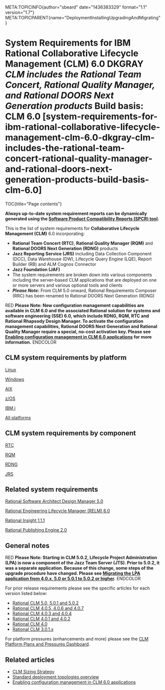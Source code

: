 META:TOPICINFO{author="sbeard" date="1436383329" format="1.1"
version="1.7"}
META:TOPICPARENT{name="DeploymentInstallingUpgradingAndMigrating"}

# System Requirements for IBM Rational Collaborative Lifecycle Management (CLM) 6.0 DKGRAY ***CLM includes the Rational Team Concert, Rational Quality Manager, and Rational DOORS Next Generation products*** Build basis: CLM 6.0 [system-requirements-for-ibm-rational-collaborative-lifecycle-management-clm-6.0-dkgray-clm-includes-the-rational-team-concert-rational-quality-manager-and-rational-doors-next-generation-products-build-basis-clm-6.0]

TOC{title="Page contents"}

**Always up-to-date system requirement reports can be dynamically
generated using the [Software Product Compatibility Reports (SPCR)
tool](http://www-969.ibm.com/software/reports/compatibility/clarity/index.html).**

This is the list of system requirements for **Collaborative Lifecycle
Management (CLM)** 6.0 incorporating:

-   **Rational Team Concert (RTC)**, **Rational Quality Manager (RQM)**
    and **Rational DOORS Next Generation (RDNG)** products
-   **Jazz Reporting Service (JRS)** including Data Collection Component
    (DCC), Data Warehouse (DW), Lifecycle Query Engine (LQE), Report
    Builder (RB) and ALM Cognos Connector
-   **Jazz Foundation (JAF)**
-   The system requirements are broken down into various components
    including the server-based CLM applications that are deployed on one
    or more servers and various optional tools and clients
-   ***Please Note:*** From CLM 5.0 onward, Rational Requirements
    Composer (RRC) has been renamed to Rational DOORS Next Generation
    (RDNG)

RED **Please Note: New configuration management capabilities are
available in CLM 6.0 and the associated Rational solution for systems
and software engineering (SSE) 6.0, which include RDNG, RQM, RTC and
Rational Rhapsody Design Manager. To activate the configuration
management capabilities, Rational DOORS Next Generation and Rational
Quality Manager require a special, no-cost activation key. Please see
[Enabling configuration management in CLM 6.0
applications](https://jazz.net/servlet/clm-cm/request-key) for more
information.** ENDCOLOR

## CLM system requirements by platform

[Linux](http://www-969.ibm.com/software/reports/compatibility/clarity-reports/report/html/softwareReqsForProduct?deliverableId=8436FFC07A6511E4A5D05AF6B8E6E27F&osPlatforms=Linux&duComponentIds=D005|D007|D006|D008|S002|S009&mandatoryCapIds=30|9|24|35|13|132|42|16|26|40&optionalCapIds=133|135|7|5|12|1|187|19|137|27|4)

[Windows](http://www-969.ibm.com/software/reports/compatibility/clarity-reports/report/html/softwareReqsForProduct?deliverableId=8436FFC07A6511E4A5D05AF6B8E6E27F&osPlatforms=Windows&duComponentIds=D005|D007|D006|D008|S002|S009&mandatoryCapIds=30|9|24|35|13|132|42|16|26|40&optionalCapIds=133|135|7|5|12|1|187|19|137|27|4)

[AIX](http://www-969.ibm.com/software/reports/compatibility/clarity-reports/report/html/softwareReqsForProduct?deliverableId=8436FFC07A6511E4A5D05AF6B8E6E27F&osPlatforms=AIX&duComponentIds=D005|D007|D006|D008|S002|S009&mandatoryCapIds=30|9|24|35|13|132|42|16|26|40&optionalCapIds=133|135|7|5|12|1|187|19|137|27|4)

[z/OS](http://www-969.ibm.com/software/reports/compatibility/clarity-reports/report/html/softwareReqsForProduct?deliverableId=8436FFC07A6511E4A5D05AF6B8E6E27F&osPlatforms=z/OS&duComponentIds=D005|D007|D006|D008|S002|S009&mandatoryCapIds=30|9|24|35|13|132|42|16|26|40&optionalCapIds=133|135|7|5|12|1|187|19|137|27|4)

[IBM
i](http://www-969.ibm.com/software/reports/compatibility/clarity-reports/report/html/softwareReqsForProduct?deliverableId=8436FFC07A6511E4A5D05AF6B8E6E27F&osPlatforms=IBM20i&duComponentIds=D005|D007|D006|D008|S002|S009&mandatoryCapIds=30|9|24|35|13|132|42|16|26|40&optionalCapIds=133|135|7|5|12|1|187|19|137|27|4)

[All
platforms](http://www-969.ibm.com/software/reports/compatibility/clarity-reports/report/html/softwareReqsForProduct?deliverableId=8436FFC07A6511E4A5D05AF6B8E6E27F&osPlatforms=AIX|IBM20i|Linux|Mac20OS|Windows|z/OS&duComponentIds=D005|D007|D006|D008|S002|S009&mandatoryCapIds=30|9|24|35|13|132|42|16|26|40&optionalCapIds=133|135|7|5|12|1|187|19|137|27|4)

## CLM system requirements by component

[RTC](http://www-969.ibm.com/software/reports/compatibility/clarity-reports/report/html/softwareReqsForProduct?deliverableId=5B7106B07BF711E4823A55714FDB4202&osPlatforms=AIX|IBM20i|Linux|Mac20OS|Windows|z/OS&duComponentIds=D005|D004|D002|D003|S001|S006&mandatoryCapIds=30|9|24|35|13|132|42|19|16|26|40&optionalCapIds=133|135|7|5|12|1|242|187|74|136|19|137|27|4|223)

[RQM](http://www-969.ibm.com/software/reports/compatibility/clarity-reports/report/html/softwareReqsForProduct?deliverableId=B440AF90807311E4823A55714FDB4202&osPlatforms=AIX|IBM20i|Linux|Mac20OS|Windows|z/OS&duComponentIds=D002|S001|S003&mandatoryCapIds=30|9|24|35|13|132|42|19|16|26|40&optionalCapIds=133|135|7|5|12|19|137|27|4)

[RDNG](http://www-969.ibm.com/software/reports/compatibility/clarity-reports/report/html/softwareReqsForProduct?deliverableId=DA8F9FE0860D11E49803C6F06C4301C6&osPlatforms=spcrAllValues)

[JRS](http://www-969.ibm.com/software/reports/compatibility/clarity-reports/report/html/softwareReqsForProduct?deliverableId=1415739590414&osPlatforms=AIX|IBM20i|Linux|Windows|z/OS&duComponentIds=D004|S005|S002|S003|S001&mandatoryCapIds=30|9|24|13|25|26&optionalCapIds=5|242|188|19|137)

## Related system requirements

[Rational Software Architect Design Manager
5.0](http://www-969.ibm.com/software/reports/compatibility/clarity-reports/report/html/softwareReqsForProduct?deliverableId=1400472901488&osPlatforms=AIX|Linux|Mac20OS|Solaris|Windows&duComponentIds=D000|S000&mandatoryCapIds=30|9|24|13|132|42|26&optionalCapIds=133|7|19)

[Rational Engineering Lifecycle Manager (RELM)
6.0](http://www-969.ibm.com/software/reports/compatibility/clarity-reports/report/html/softwareReqsForProduct?deliverableId=AE76E920B26F11E4BF417B0BC8E5108A&osPlatforms=AIX|IBM20i|Linux|Windows|z/OS&duComponentIds=D002|S001&mandatoryCapIds=30|9|24|13|25|42|26&optionalCapIds=7|22|20|40)

[Rational Insight
1.1.1](http://www-969.ibm.com/software/reports/compatibility/clarity-reports/report/html/softwareReqsForProduct?deliverableId=1414436063649&osPlatforms=IBM20i|Linux|Windows|z/OS&duComponentIds=D005|D002|D001|S004|S008|S010|S003|S006|S009|S007&mandatoryCapIds=30|9|24|13|25|42|19|26&optionalCapIds=22|1|35)

[Rational Publishing Engine
2.0](http://www-969.ibm.com/software/reports/compatibility/clarity-reports/report/html/softwareReqsForProduct?deliverableId=1413564938593&osPlatforms=Linux|Windows&duComponentIds=D002|D003|S006|S005|S001|S004|S007&mandatoryCapIds=30|24|13|132|42|26&optionalCapIds=125|22|186|223)

## General notes

RED **Please Note: Starting in CLM 5.0.2, Lifecycle Project
Administration (LPA) is now a component of the Jazz Team Server (JTS).
Prior to 5.0.2, it was a separate application. Because of this change,
some steps of the upgrade procedure have changed. Please see [Migrating
the LPA application from 4.0.x, 5.0 or 5.0.1 to 5.0.2 or
higher](https://jazz.net/wiki/bin/view/Main/LifecycleProjectAdmin#Migrating_the_LPA_application_to).**
ENDCOLOR

For prior release requirements please see the specific articles for each
version listed below:

-   [Rational CLM 5.0, 5.0.1 and 5.0.2](CLMSystemRequirements50)
-   [Rational CLM 4.0.5, 4.0.6 and 4.0.7](CLMSystemRequirements405406)
-   [Rational CLM 4.0.3 and 4.0.4](CLMSystemRequirements403)
-   [Rational CLM 4.0.1 and
    4.0.2](https://jazz.net/library/article/1109)
-   [Rational CLM 4.0](https://jazz.net/library/article/811)
-   [Rational CLM 3.0.1.x](https://jazz.net/library/article/632)

For platform pressures (enhancements and more) please see the [CLM
Platform Plans and Pressures
Dashboard](https://jazz.net/jazz/web/projects/Jazz20Collaborative20ALM#action=com.ibm.team.dashboard.viewDashboard&tab=_79).

## Related articles

-   [CLM Sizing Strategy](CLMSizingStrategy)
-   [Standard deployment topologies
    overview](StandardTopologiesOverview)
-   [Enabling configuration management in CLM 6.0
    applications](https://jazz.net/servlet/clm-cm/request-key)
